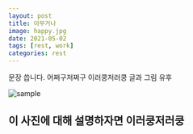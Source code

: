 ```yaml
---
layout: post
title: 아무거나
image: happy.jpg
date: 2021-05-02 
tags: [rest, work]
categories: rest
---
```

문장 씁니다. 어쩌구저쩌구 이러쿵저러쿵
글과 그림 유후 

![sample](https://user-images.githubusercontent.com/68999151/116792533-25f18d80-aafc-11eb-8f11-303afea97455.jpg)

이 사진에 대해 설명하자면 이러쿵저러쿵
---


